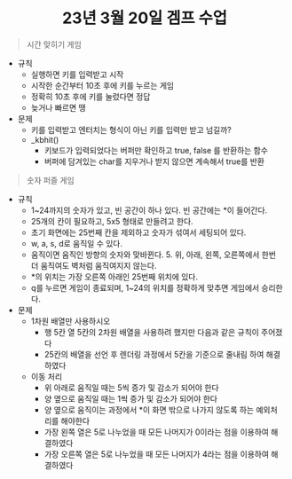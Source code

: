 # <center> **23년 3월 20일 겜프 수업** </center>

> 시간 맞히기 게임
 - 규칙
   - 실행하면 키를 입력받고 시작
   - 시작한 순간부터 10초 후에 키를 누르는 게임
   - 정확히 10초 후에 키를 눌렀다면 정답
   - 늦거나 빠르면 땡
 - 문제
   - 키를 입력받고 엔터치는 형식이 아닌 키를 입력만 받고 넘길까?
   - _kbhit()
     - 키보드가 입력되었다는 버퍼만 확인하고 true, false 를 반환하는 함수
     - 버퍼에 담겨있는 char를 지우거나 받지 않으면 계속해서 true를 반환

> 숫자 퍼즐 게임
 - 규칙 
   - 1~24까지의 숫자가 있고, 빈 공간이 하나 있다. 빈 공간에는 *이 들어간다. 
   - 25개의 칸이 필요하고, 5x5 형태로 만들려고 한다.
   - 초기 화면에는 25번째 칸을 제외하고 숫자가 섞여서 세팅되어 있다. 
   - w, a, s, d로 움직일 수 있다. 
   - 움직이면 움직인 방향의 숫자와 맞바뀐다. 5. 위, 아래, 왼쪽, 오른쪽에서 한번 더 움직여도 벽처럼 움직여지지 않는다. 
   - *의 위치는 가장 오른쪽 아래인 25번째 위치에 있다. 
   - q를 누르면 게임이 종료되며, 1~24의 위치를 정확하게 맞추면 게임에서 승리한다.
 - 문제
   - 1차원 배열만 사용하시오
     - 행 5칸 열 5칸의 2차원 배열을 사용하려 했지만 다음과 같은 규칙이 주어졌다
     - 25칸의 배열을 선언 후 렌더링 과정에서 5칸을 기준으로 줄내림 하여 해결하였다
   - 이동 처리
     - 위 아래로 움직일 때는 5씩 증가 및 감소가 되어야 한다
     - 양 옆으로 움직일 때는 1씩 증가 및 감소가 되어야 한다
     - 양 옆으로 움직이는 과정에서 *이 화면 밖으로 나가지 않도록 하는 예외처리를 해야한다
     - 가장 왼쪽 열은 5로 나누었을 때 모든 나머지가 0이라는 점을 이용하여 해결하였다
     - 가장 오른쪽 열은 5로 나누었을 때 모든 나머지가 4라는 점을 이용하여 해결하였다